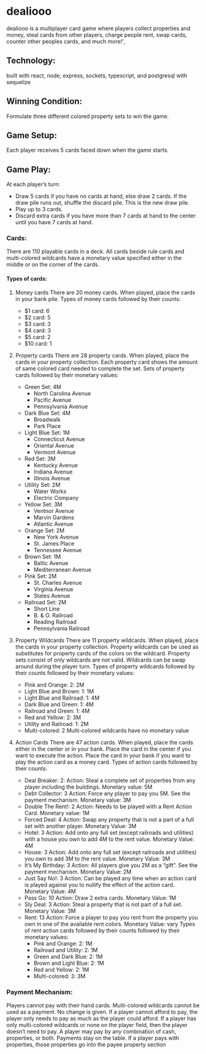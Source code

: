# dealiooo
dealiooo is a multiplayer card game where players collect properties and money, steal cards from other players, charge people rent, swap cards, counter other peoples cards, and much more!',

## Technology:
built with react, node, express, sockets, typescript, and postgresql with sequelize

## Winning Condition:

Formulate three different colored property sets to win the game.

## Game Setup:

Each player receives 5 cards faced down when the game starts.

## Game Play:

At each player’s turn:

- Draw 5 cards if you have no cards at hand, else draw 2 cards. If the draw pile runs out, shuffle the discard pile. This is the new draw pile.
- Play up to 3 cards.
- Discard extra cards if you have more than 7 cards at hand to the center until you have 7 cards at hand.

### Cards:

There are 110 playable cards in a deck.
All cards beside rule cards and multi-colored wildcards have a monetary value specified either in the middle or on the corner of the cards.

#### Types of cards:

1. Money cards
   There are 20 money cards.
   When played, place the cards in your bank pile.
   Types of money cards followed by their counts:

   - $1 card: 6
   - $2 card: 5
   - $3 card: 3
   - $4 card: 3
   - $5 card: 2
   - $10 card: 1

2. Property cards
   There are 28 property cards.
   When played, place the cards in your property collection.
   Each property card shows the amount of same colored card needed to complete the set.
   Sets of property cards followed by their monetary values:

   - Green Set: 4M
     - North Carolina Avenue
     - Pacific Avenue
     - Pennsylvania Avenue
   - Dark Blue Set: 4M
     - Broadwalk
     - Park Place
   - Light Blue Set: 1M
     - Connecticut Avenue
     - Oriental Avenue
     - Vermont Avenue
   - Red Set: 3M
     - Kentucky Avenue
     - Indiana Avenue
     - Illinois Avenue
   - Utility Set: 2M
     - Water Works
     - Electric Company
   - Yellow Set: 3M
     - Ventnor Avenue
     - Marvin Gardens
     - Atlantic Avenue
   - Orange Set: 2M
     - New York Avenue
     - St. James Place
     - Tennessee Avenue
   - Brown Set: 1M
     - Baltic Avenue
     - Mediterranean Avenue
   - Pink Set: 2M
     - St. Charles Avenue
     - Virginia Avenue
     - States Avenue
   - Railroad Set: 2M
     - Short Line
     - B. & O. Railroad
     - Reading Railroad
     - Pennsylvania Railroad

3. Property Wildcards
   There are 11 property wildcards.
   When played, place the cards in your property collection.
   Property wildcards can be used as substitutes for property cards of the colors on the wildcard.
   Property sets consist of only wildcards are not valid.
   Wildcards can be swap around during the player turn.
   Types of property wildcards followed by their counts followed by their monetary values:

   - Pink and Orange: 2: 2M
   - Light Blue and Brown: 1: 1M
   - Light Blue and Railroad: 1: 4M
   - Dark Blue and Green: 1: 4M
   - Railroad and Green: 1: 4M
   - Red and Yellow: 2: 3M
   - Utility and Railroad: 1: 2M
   - Multi-colored: 2
     Multi-colored wildcards have no monetary value

4. Action Cards
   There are 47 action cards.
   When played, place the cards either in the center or in your bank.
   Place the card in the center if you want to execute the action.
   Place the card in your bank if you want to play the action card as a money card.
   Types of action cards followed by their counts:
   - Deal Breaker: 2:
     Action: Steal a complete set of properties from any player including the buildings.
     Monetary value: 5M
   - Debt Collector: 3
     Action: Force any player to pay you 5M. See the payment mechanism.
     Monetary value: 3M
   - Double The Rent!: 2
     Action: Needs to be played with a Rent Action Card.
     Monetary value: 1M
   - Forced Deal: 4
     Action: Swap any property that is not a part of a full set with another player.
     Monetary Value: 3M
   - Hotel: 3
     Action: Add onto any full set (except railroads and utilities) with a house you own to add 4M to the rent value.
     Monetary Value: 4M
   - House: 3
     Action: Add onto any full set (except railroads and utilities) you own to add 3M to the rent value.
     Monetary Value: 3M
   - It’s My Birthday: 3
     Action: All players give you 2M as a “gift”. See the payment mechanism.
     Monetary Value: 2M
   - Just Say No!: 3
     Action: Can be played any time when an action card is played against you to nullify the effect of the action card.
     Monetary Value: 4M
   - Pass Go: 10
     Action: Draw 2 extra cards.
     Monetary Value: 1M
   - Sly Deal: 3
     Action: Steal a property that is not part of a full set.
     Monetary Value: 3M
   - Rent: 13
     Action: Force a player to pay you rent from the property you own in one of the available rent colors.
     Monetary Value: vary
     Types of rent action cards followed by their counts followed by their monetary values:
     - Pink and Orange: 2: 1M
     - Railroad and Utility: 2: 1M
     - Green and Dark Blue: 2: 1M
     - Brown and Light Blue: 2: 1M
     - Red and Yellow: 2: 1M
     - Multi-colored: 3: 3M

### Payment Mechanism:

Players cannot pay with their hand cards.
Multi-colored wildcards cannot be used as a payment.
No change is given.
If a player cannot afford to pay, the player only needs to pay as much as the player could afford.
If a player has only multi-colored wildcards or none on the player field, then the player doesn’t need to pay.
A player may pay by any combination of cash, properties, or both.
Payments stay on the table. If a player pays with properties, those properties go into the payee property section
